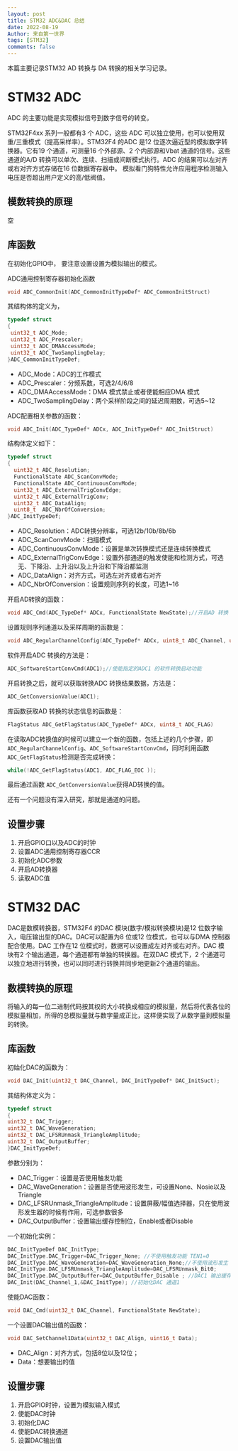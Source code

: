 ```yaml
---
layout: post
title: STM32 ADC&DAC 总结
date: 2022-08-19
Author: 来自第一世界
tags: [STM32]
comments: false
---
```

本篇主要记录STM32 AD 转换与 DA 转换的相关学习记录。

# STM32 ADC

ADC 的主要功能是实现模拟信号到数字信号的转变。

STM32F4xx 系列一般都有3 个 ADC，这些 ADC 可以独立使用，也可以使用双重/三重模式（提高采样率）。STM32F4 的ADC 是12 位逐次逼近型的模拟数字转换器。它有19 个通道，可测量16 个外部源、2 个内部源和Vbat 通道的信号。这些通道的A/D 转换可以单次、连续、扫描或间断模式执行。ADC 的结果可以左对齐或右对齐方式存储在16 位数据寄存器中。 模拟看门狗特性允许应用程序检测输入电压是否超出用户定义的高/低阀值。

## 模数转换的原理

空

## 库函数

在初始化GPIO中， 要注意设置设置为模拟输出的模式。

ADC通用控制寄存器初始化函数

```c
void ADC_CommonInit(ADC_CommonInitTypeDef* ADC_CommonInitStruct)
```

其结构体的定义为，

```c
typedef struct
{
 uint32_t ADC_Mode;
 uint32_t ADC_Prescaler;
 uint32_t ADC_DMAAccessMode;
 uint32_t ADC_TwoSamplingDelay;
}ADC_CommonInitTypeDef;
```

* ADC_Mode：ADC的工作模式
* ADC_Prescaler：分频系数，可选2/4/6/8
* ADC_DMAAccessMode：DMA 模式禁止或者使能相应DMA 模式
* ADC_TwoSamplingDelay：两个采样阶段之间的延迟周期数，可选5~12

ADC配置相关参数的函数：

```c
void ADC_Init(ADC_TypeDef* ADCx, ADC_InitTypeDef* ADC_InitStruct)
```

结构体定义如下：

```c
typedef struct
{
  uint32_t ADC_Resolution;  
  FunctionalState ADC_ScanConvMode;
  FunctionalState ADC_ContinuousConvMode;
  uint32_t ADC_ExternalTrigConvEdge;
  uint32_t ADC_ExternalTrigConv;
  uint32_t ADC_DataAlign;
  uint8_t  ADC_NbrOfConversion;
}ADC_InitTypeDef;
```

* ADC_Resolution：ADC转换分辨率，可选12b/10b/8b/6b
* ADC_ScanConvMode：扫描模式
* ADC_ContinuousConvMode：设置是单次转换模式还是连续转换模式
* ADC_ExternalTrigConvEdge：设置外部通道的触发使能和检测方式，可选无、下降沿、上升沿以及上升沿和下降沿都监测
* ADC_DataAlign：对齐方式，可选左对齐或者右对齐
* ADC_NbrOfConversion：设置规则序列的长度，可选1~16

开启AD转换的函数：

```c
void ADC_Cmd(ADC_TypeDef* ADCx, FunctionalState NewState);//开启AD 转换
```

设置规则序列通道以及采样周期的函数是：

```c
void ADC_RegularChannelConfig(ADC_TypeDef* ADCx, uint8_t ADC_Channel, uint8_t Rank, uint8_t ADC_SampleTime)；
```

软件开启ADC 转换的方法是：

```c
ADC_SoftwareStartConvCmd(ADC1);//使能指定的ADC1 的软件转换启动功能
```

开启转换之后，就可以获取转换ADC 转换结果数据，方法是：

```c
ADC_GetConversionValue(ADC1);
```

库函数获取AD 转换的状态信息的函数是：

```c
FlagStatus ADC_GetFlagStatus(ADC_TypeDef* ADCx, uint8_t ADC_FLAG)
```

在读取ADC转换值的时候可以建立一个新的函数，包括上述的几个步骤，即 `ADC_RegularChannelConfig`、`ADC_SoftwareStartConvCmd`，同时利用函数 `ADC_GetFlagStatus`检测是否完成转换：

```c
while(!ADC_GetFlagStatus(ADC1, ADC_FLAG_EOC ));
```

最后通过函数 `ADC_GetConversionValue`获得AD转换的值。

还有一个问题没有深入研究，那就是通道的问题。

## 设置步骤

1. 开启GPIO口以及ADC的时钟
2. 设置ADC通用控制寄存器CCR
3. 初始化ADC参数
4. 开启AD转换器
5. 读取ADC值

# STM32 DAC

DAC是数模转换器，STM32F4 的DAC 模块(数字/模拟转换模块)是12 位数字输入，电压输出型的DAC。DAC可以配置为8 位或12 位模式，也可以与DMA 控制器配合使用。DAC 工作在12 位模式时，数据可以设置成左对齐或右对齐。DAC 模块有2 个输出通道，每个通道都有单独的转换器。在双DAC 模式下，2 个通道可以独立地进行转换，也可以同时进行转换并同步地更新2个通道的输出。

## 数模转换的原理

将输入的每一位二进制代码按其权的大小转换成相应的模拟量，然后将代表各位的模拟量相加，所得的总模拟量就与数字量成正比，这样便实现了从数字量到模拟量的转换。

## 库函数

初始化DAC的函数为：

```c
void DAC_Init(uint32_t DAC_Channel, DAC_InitTypeDef* DAC_InitSuct);
```

其结构体定义为：

```c
typedef struct
{
uint32_t DAC_Trigger;
uint32_t DAC_WaveGeneration;
uint32_t DAC_LFSRUnmask_TriangleAmplitude;
uint32_t DAC_OutputBuffer;
}DAC_InitTypeDef;
```

参数分别为：

* DAC_Trigger：设置是否使用触发功能
* DAC_WaveGeneration：设置是否使用波形发生，可设置None、Nosie以及Triangle
* DAC_LFSRUnmask_TriangleAmplitude：设置屏蔽/幅值选择器，只在使用波形发生器的时候有作用，可选参数很多
* DAC_OutputBuffer：设置输出缓存控制位，Enable或者Disable

一个初始化实例：

```c
DAC_InitTypeDef DAC_InitType;
DAC_InitType.DAC_Trigger=DAC_Trigger_None; //不使用触发功能 TEN1=0
DAC_InitType.DAC_WaveGeneration=DAC_WaveGeneration_None;//不使用波形发生
DAC_InitType.DAC_LFSRUnmask_TriangleAmplitude=DAC_LFSRUnmask_Bit0;
DAC_InitType.DAC_OutputBuffer=DAC_OutputBuffer_Disable ; //DAC1 输出缓存关闭
DAC_Init(DAC_Channel_1,&DAC_InitType); //初始化DAC 通道1
```

使能DAC函数：

```c
void DAC_Cmd(uint32_t DAC_Channel, FunctionalState NewState);
```

一个设置DAC输出值的函数：

```c
void DAC_SetChannel1Data(uint32_t DAC_Align, uint16_t Data);
```

* DAC_Align：对齐方式，包括8位以及12位；
* Data：想要输出的值

## 设置步骤

1. 开启GPIO时钟，设置为模拟输入模式
2. 使能DAC时钟
3. 初始化DAC
4. 使能DAC转换通道
5. 设置DAC输出值
